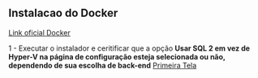## Instalacao do Docker

[Link oficial Docker](https://www.docker.com/products/docker-desktop/) 

1 - Executar o instalador e ceritificar que a opção **Usar SQL 2 em vez de Hyper-V na página de configuração esteja selecionada ou não, dependendo de sua escolha de back-end**
[Primeira Tela](imagens\instalacao1.jpg)